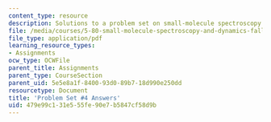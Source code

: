 ```yaml
---
content_type: resource
description: Solutions to a problem set on small-molecule spectroscopy and dynamics.
file: /media/courses/5-80-small-molecule-spectroscopy-and-dynamics-fall-2008/479e99c131e555fe90e7b5847cf58d9b_ps4_ans_1982.pdf
file_type: application/pdf
learning_resource_types:
- Assignments
ocw_type: OCWFile
parent_title: Assignments
parent_type: CourseSection
parent_uid: 5e5e8a1f-8400-93d0-89b7-18d990e250dd
resourcetype: Document
title: 'Problem Set #4 Answers'
uid: 479e99c1-31e5-55fe-90e7-b5847cf58d9b
---
```

